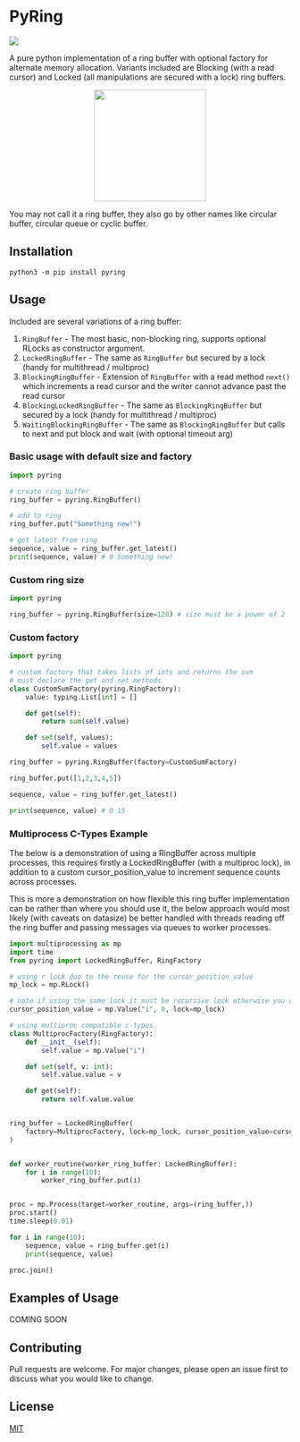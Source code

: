 # PyRing

<p align="left">
  <img src="https://github.com/jaycosaur/pyring/workflows/Build%20and%20Test/badge.svg">
</p>

A pure python implementation of a ring buffer with optional factory for alternate memory allocation. Variants included are Blocking (with a read cursor) and Locked (all manipulations are secured with a lock) ring buffers.

<p align="center">
  <img width="200" height="200" src="https://github.com/jaycosaur/pyring/blob/master/img/pyring.png">
</p>

You may not call it a ring buffer, they also go by other names like circular buffer, circular queue or cyclic buffer.

## Installation

`python3 -m pip install pyring`

## Usage

Included are several variations of a ring buffer:

1. `RingBuffer` - The most basic, non-blocking ring, supports optional RLocks as constructor argument.
2. `LockedRingBuffer` - The same as `RingBuffer` but secured by a lock (handy for multithread / multiproc)
3. `BlockingRingBuffer` - Extension of `RingBuffer` with a read method `next()` which increments a read cursor and the writer cannot advance past the read cursor
4. `BlockingLockedRingBuffer` - The same as `BlockingRingBuffer` but secured by a lock (handy for multithread / multiproc)
5. `WaitingBlockingRingBuffer` - The same as `BlockingRingBuffer` but calls to next and put block and wait (with optional timeout arg)

### Basic usage with default size and factory

```python
import pyring

# create ring buffer
ring_buffer = pyring.RingBuffer()

# add to ring
ring_buffer.put("Something new!")

# get latest from ring
sequence, value = ring_buffer.get_latest()
print(sequence, value) # 0 Something new!
```

### Custom ring size

```python
import pyring

ring_buffer = pyring.RingBuffer(size=128) # size must be a power of 2
```

### Custom factory

```python
import pyring

# custom factory that takes lists of ints and returns the sum
# must declare the get and set methods
class CustomSumFactory(pyring.RingFactory):
    value: typing.List[int] = []

    def get(self):
        return sum(self.value)

    def set(self, values):
        self.value = values

ring_buffer = pyring.RingBuffer(factory=CustomSumFactory)

ring_buffer.put([1,2,3,4,5])

sequence, value = ring_buffer.get_latest()

print(sequence, value) # 0 15
```

### Multiprocess C-Types Example

The below is a demonstration of using a RingBuffer across multiple processes, this requires firstly a LockedRingBuffer (with a multiproc lock), in addition to a custom cursor_position_value to increment sequence counts across processes.

This is more a demonstration on how flexible this ring buffer implementation can be rather than where you should use it, the below approach would most likely (with caveats on datasize) be better handled with threads reading off the ring buffer and passing messages via queues to worker processes.

```python
import multiprocessing as mp
import time
from pyring import LockedRingBuffer, RingFactory

# using r lock due to the reuse for the cursor_position_value
mp_lock = mp.RLock()

# note if using the same lock it must be recursive lock otherwise you will get deadlocks
cursor_position_value = mp.Value("i", 0, lock=mp_lock)

# using multiproc compatible c-types.
class MultiprocFactory(RingFactory):
    def __init__(self):
        self.value = mp.Value("i")

    def set(self, v: int):
        self.value.value = v

    def get(self):
        return self.value.value


ring_buffer = LockedRingBuffer(
    factory=MultiprocFactory, lock=mp_lock, cursor_position_value=cursor_position_value
)


def worker_routine(worker_ring_buffer: LockedRingBuffer):
    for i in range(10):
        worker_ring_buffer.put(i)


proc = mp.Process(target=worker_routine, args=(ring_buffer,))
proc.start()
time.sleep(0.01)

for i in range(10):
    sequence, value = ring_buffer.get(i)
    print(sequence, value)

proc.join()
```

## Examples of Usage

COMING SOON

## Contributing

Pull requests are welcome. For major changes, please open an issue first to discuss what you would like to change.

## License

[MIT](https://choosealicense.com/licenses/mit/)
